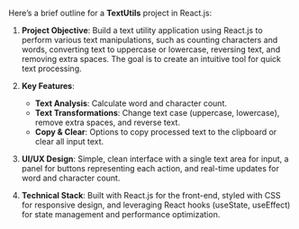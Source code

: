Here’s a brief outline for a **TextUtils** project in React.js:

1. **Project Objective**: Build a text utility application using React.js to perform various text manipulations, such as counting characters and words, converting text to uppercase or lowercase, reversing text, and removing extra spaces. The goal is to create an intuitive tool for quick text processing.

2. **Key Features**:
   - **Text Analysis**: Calculate word and character count.
   - **Text Transformations**: Change text case (uppercase, lowercase), remove extra spaces, and reverse text.
   - **Copy & Clear**: Options to copy processed text to the clipboard or clear all input text.

3. **UI/UX Design**: Simple, clean interface with a single text area for input, a panel for buttons representing each action, and real-time updates for word and character count.

4. **Technical Stack**: Built with React.js for the front-end, styled with CSS for responsive design, and leveraging React hooks (useState, useEffect) for state management and performance optimization.
